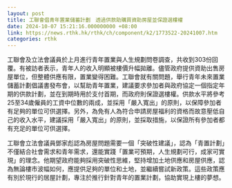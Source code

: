 ```yaml
---
layout: post
title: 工聯會倡青年置業儲蓄計劃　透過供款助購買資助房屋並保證選樓權
date: 2024-10-07 15:21:16.000000000 +08:00
link: https://news.rthk.hk/rthk/ch/component/k2/1773522-20241007.htm
categories: rthk
---
```


工聯會及立法會議員於上月進行青年置業與人生規劃問卷調查，共收到303份回覆。有被訪者表示，青年人的收入明顯被樓價升幅拋離。儘管政府提供資助出售房屋單位，但整體供應有限，置業變得困難。工聯會就有關問題，舉行青年未來置業儲蓄計劃倡議書發布會，以幫助青年置業，建議要求參加者與政府協定一個指定年期的供款計劃，並在到期時用於支付首期，而政府則保證選樓權。供款水平將參考25至34歲僱員的工資中位數的兩成，並採用「嚴入寬出」的原則，以保障參加者有足夠的單位可供選擇。另外，為免有人為符合申請房屋福利的資格而故意壓低自己的收入水平，建議採用「嚴入寬出」的原則，並採取措施，以保證所有參加者都有充足的單位可供選擇。

工聯會立法會議員鄧家彪認為房屋問題需要一個「突破性建議」，認為「青置計劃」不僅結合社會需求和青年需求，還能實踐「置業可預期，人生規劃可行，成家可實現」的理念。他期望政府能夠採用突破性思維，堅持增加土地供應和房屋供應，認為無論樓市波幅如何，應提供足夠的單位和土地，並繼續嘗試新政策。這些政策應有別於現行的居屋計劃，專注於推行針對青年的置業計劃，協助實現上樓的夢想。
